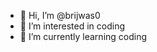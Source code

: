 - 👋 Hi, I’m @brijwas0
- 👀 I’m interested in coding
- 🌱 I’m currently learning coding


<!---
brijwas0/brijwas0 is a ✨ special ✨ repository because its `README.md` (this file) appears on your GitHub profile.
You can click the Preview link to take a look at your changes.
--->
